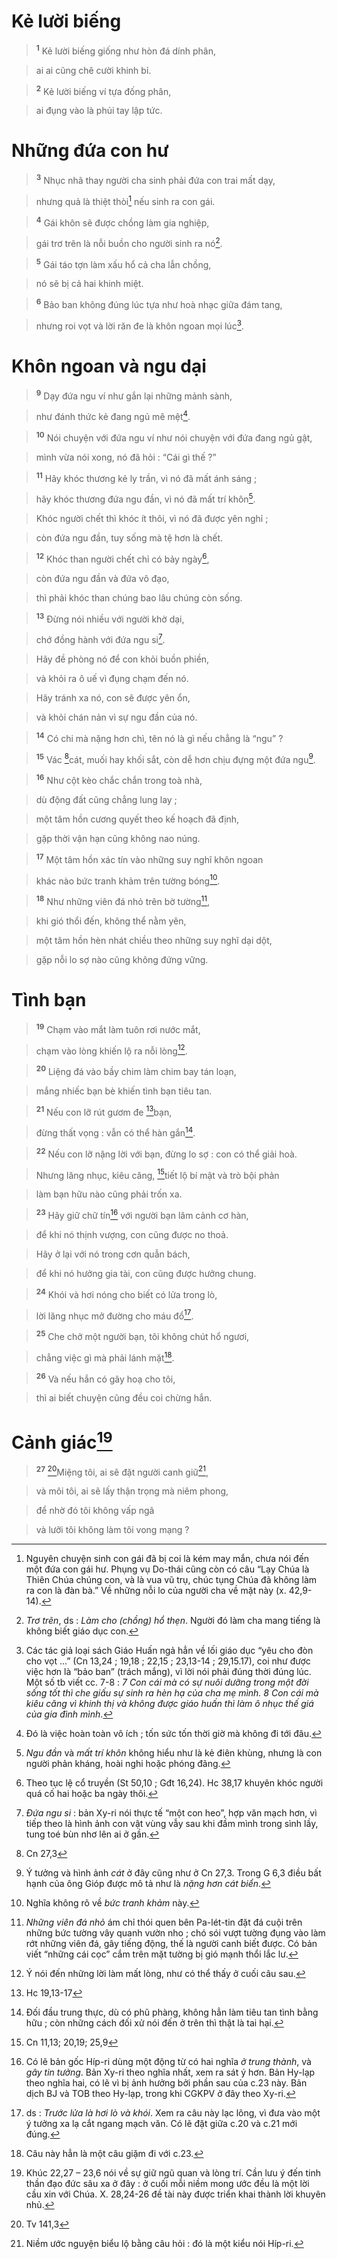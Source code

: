 # Kẻ lười biếng

> <sup><b>1</b></sup> Kẻ lười biếng giống như hòn đá dính phân,
>


> ai ai cũng chê cười khinh bỉ.
>


> <sup><b>2</b></sup> Kẻ lười biếng ví tựa đống phân,
>


> ai đụng vào là phủi tay lập tức.
>


# Những đứa con hư

> <sup><b>3</b></sup> Nhục nhã thay người cha sinh phải đứa con trai mất dạy,
>


> nhưng quả là thiệt thòi[^1] nếu sinh ra con gái.
>


> <sup><b>4</b></sup> Gái khôn sẽ được chồng làm gia nghiệp,
>


> gái trơ trẽn là nỗi buồn cho người sinh ra nó[^2].
>


> <sup><b>5</b></sup> Gái táo tợn làm xấu hổ cả cha lẫn chồng,
>


> nó sẽ bị cả hai khinh miệt.
>


> <sup><b>6</b></sup> Bảo ban không đúng lúc tựa như hoà nhạc giữa đám tang,
>


> nhưng roi vọt và lời răn đe là khôn ngoan mọi lúc[^3].
>


# Khôn ngoan và ngu dại

> <sup><b>9</b></sup> Dạy đứa ngu ví như gắn lại những mảnh sành,
>


> như đánh thức kẻ đang ngủ mê mệt[^4].
>


> <sup><b>10</b></sup> Nói chuyện với đứa ngu ví như nói chuyện với đứa đang ngủ gật,
>


> mình vừa nói xong, nó đã hỏi : “Cái gì thế ?”
>


> <sup><b>11</b></sup> Hãy khóc thương kẻ ly trần, vì nó đã mất ánh sáng ;
>


> hãy khóc thương đứa ngu đần, vì nó đã mất trí khôn[^5].
>


> Khóc người chết thì khóc ít thôi, vì nó đã được yên nghỉ ;
>


> còn đứa ngu đần, tuy sống mà tệ hơn là chết.
>


> <sup><b>12</b></sup> Khóc than người chết chỉ có bảy ngày[^6],
>


> còn đứa ngu đần và đứa vô đạo,
>


> thì phải khóc than chúng bao lâu chúng còn sống.
>


> <sup><b>13</b></sup> Đừng nói nhiều với người khờ dại,
>


> chớ đồng hành với đứa ngu si[^7].
>


> Hãy đề phòng nó để con khỏi buồn phiền,
>


> và khỏi ra ô uế vì đụng chạm đến nó.
>


> Hãy tránh xa nó, con sẽ được yên ổn,
>


> và khỏi chán nản vì sự ngu đần của nó.
>


> <sup><b>14</b></sup> Có chi mà nặng hơn chì, tên nó là gì nếu chẳng là “ngu” ?
>


> <sup><b>15</b></sup> Vác [^1*]cát, muối hay khối sắt, còn dễ hơn chịu đựng một đứa ngu[^8].
>


> <sup><b>16</b></sup> Như cột kèo chắc chắn trong toà nhà,
>


> dù động đất cũng chẳng lung lay ;
>


> một tâm hồn cương quyết theo kế hoạch đã định,
>


> gặp thời vận hạn cũng không nao núng.
>


> <sup><b>17</b></sup> Một tâm hồn xác tín vào những suy nghĩ khôn ngoan
>


> khác nào bức tranh khảm trên tường bóng[^9].
>


> <sup><b>18</b></sup> Như những viên đá nhỏ trên bờ tường[^10],
>


> khi gió thổi đến, không thể nằm yên,
>


> một tâm hồn hèn nhát chiều theo những suy nghĩ dại dột,
>


> gặp nỗi lo sợ nào cũng không đứng vững.
>


# Tình bạn

> <sup><b>19</b></sup> Chạm vào mắt làm tuôn rơi nước mắt,
>


> chạm vào lòng khiến lộ ra nỗi lòng[^11].
>


> <sup><b>20</b></sup> Liệng đá vào bầy chim làm chim bay tán loạn,
>


> mắng nhiếc bạn bè khiến tình bạn tiêu tan.
>


> <sup><b>21</b></sup> Nếu con lỡ rút gươm đe [^2*]bạn,
>


> đừng thất vọng : vẫn có thể hàn gắn[^12].
>


> <sup><b>22</b></sup> Nếu con lỡ nặng lời với bạn, đừng lo sợ : con có thể giải hoà.
>


> Nhưng lăng nhục, kiêu căng, [^3*]tiết lộ bí mật và trò bội phản
>


> làm bạn hữu nào cũng phải trốn xa.
>


> <sup><b>23</b></sup> Hãy giữ chữ tín[^13] với người bạn lâm cảnh cơ hàn,
>


> để khi nó thịnh vượng, con cũng được no thoả.
>


> Hãy ở lại với nó trong cơn quẫn bách,
>


> để khi nó hưởng gia tài, con cũng được hưởng chung.
>


> <sup><b>24</b></sup> Khói và hơi nóng cho biết có lửa trong lò,
>


> lời lăng nhục mở đường cho máu đổ[^14].
>


> <sup><b>25</b></sup> Che chở một người bạn, tôi không chút hổ ngươi,
>


> chẳng việc gì mà phải lánh mặt[^15].
>


> <sup><b>26</b></sup> Và nếu hắn có gây hoạ cho tôi,
>


> thì ai biết chuyện cũng đều coi chừng hắn.
>


# Cảnh giác[^16]

> <sup><b>27</b></sup> [^4*]Miệng tôi, ai sẽ đặt người canh giữ[^17],
>


> và môi tôi, ai sẽ lấy thận trọng mà niêm phong,
>


> để nhờ đó tôi không vấp ngã
>


> và lưỡi tôi không làm tôi vong mạng ?
>

[^1]: Nguyên chuyện sinh con gái đã bị coi là kém may mắn, chưa nói đến một đứa con gái hư. Phụng vụ Do-thái cũng còn có câu “Lạy Chúa là Thiên Chúa chúng con, và là vua vũ trụ, chúc tụng Chúa đã không làm ra con là đàn bà.” Về những nỗi lo của người cha về mặt này (x. 42,9-14).
[^2]: *Trơ trẽn*, ds : *Làm cho (chồng) hổ thẹn*. Người đó làm cha mang tiếng là không biết giáo dục con.
[^3]: Các tác giả loại sách Giáo Huấn ngả hẳn về lối giáo dục “yêu cho đòn cho vọt ...” (Cn 13,24 ; 19,18 ; 22,15 ; 23,13-14 ; 29,15.17), coi như được việc hơn là “bảo ban” (trách mắng), vì lời nói phải đúng thời đúng lúc. Một số tb viết cc. 7-8 : *7 Con cái mà có sự nuôi dưỡng trong một đời sống tốt thì che giấu sự sinh ra hèn hạ của cha mẹ mình. 8 Con cái mà kiêu căng vì khinh thị và không được giáo huấn thì làm ô nhục thế giá của gia đình mình*.
[^4]: Đó là việc hoàn toàn vô ích ; tốn sức tốn thời giờ mà không đi tới đâu.
[^5]: *Ngu đần* và *mất trí khôn* không hiểu như là kẻ điên khùng, nhưng là con người phản kháng, hoài nghi hoặc phóng đãng.
[^6]: Theo tục lệ cổ truyền (St 50,10 ; Gđt 16,24). Hc 38,17 khuyên khóc người quá cố hai hoặc ba ngày thôi.
[^7]: *Đứa ngu si* : bản Xy-ri nói thực tế “một con heo”, hợp văn mạch hơn, vì tiếp theo là hình ảnh con vật vùng vẫy sau khi đầm mình trong sình lầy, tung toé bùn nhơ lên ai ở gần.
[^8]: Ý tưởng và hình ảnh *cát* ở đây cũng như ở Cn 27,3. Trong G 6,3 điều bất hạnh của ông Gióp được mô tả như là *nặng hơn cát biển*.
[^9]: Nghĩa không rõ về *bức tranh khảm* này.
[^10]: *Những viên đá nhỏ* ám chỉ thói quen bên Pa-lét-tin đặt đá cuội trên những bức tường vây quanh vườn nho ; chó sói vượt tường đụng vào làm rớt những viên đá, gây tiếng động, thế là người canh biết được. Có bản viết “những cái cọc” cắm trên mặt tường bị gió mạnh thổi lắc lư.
[^11]: Ý nói đến những lời làm mất lòng, như có thể thấy ở cuối câu sau.
[^12]: Đối đầu trung thực, dù có phũ phàng, không hẳn làm tiêu tan tình bằng hữu ; còn những cách đối xử nói đến ở trên thì thật là tai hại.
[^13]: Có lẽ bản gốc Híp-ri dùng một động từ có hai nghĩa *ở trung thành*, và *gây tin tưởng*. Bản Xy-ri theo nghĩa nhất, xem ra sát ý hơn. Bản Hy-lạp theo nghĩa hai, có lẽ vì bị ảnh hưởng bởi phần sau của c.23 này. Bản dịch BJ và TOB theo Hy-lạp, trong khi CGKPV ở đây theo Xy-ri.
[^14]: ds : *Trước lửa là hơi lò và khói*. Xem ra câu này lạc lõng, vì đưa vào một ý tưởng xa lạ cắt ngang mạch văn. Có lẽ đặt giữa c.20 và c.21 mới đúng.
[^15]: Câu này hẳn là một câu giặm đi với c.23.
[^16]: Khúc 22,27 – 23,6 nói về sự giữ ngũ quan và lòng trí. Cần lưu ý đến tinh thần đạo đức sâu xa ở đây : ở cuối mỗi niềm mong ước đều là một lời cầu xin với Chúa. X. 28,24-26 đề tài này được triển khai thành lời khuyên nhủ.
[^17]: Niềm ước nguyện biểu lộ bằng câu hỏi : đó là một kiểu nói Híp-ri.
[^1*]: Cn 27,3
[^2*]: Hc 19,13-17
[^3*]: Cn 11,13; 20,19; 25,9
[^4*]: Tv 141,3